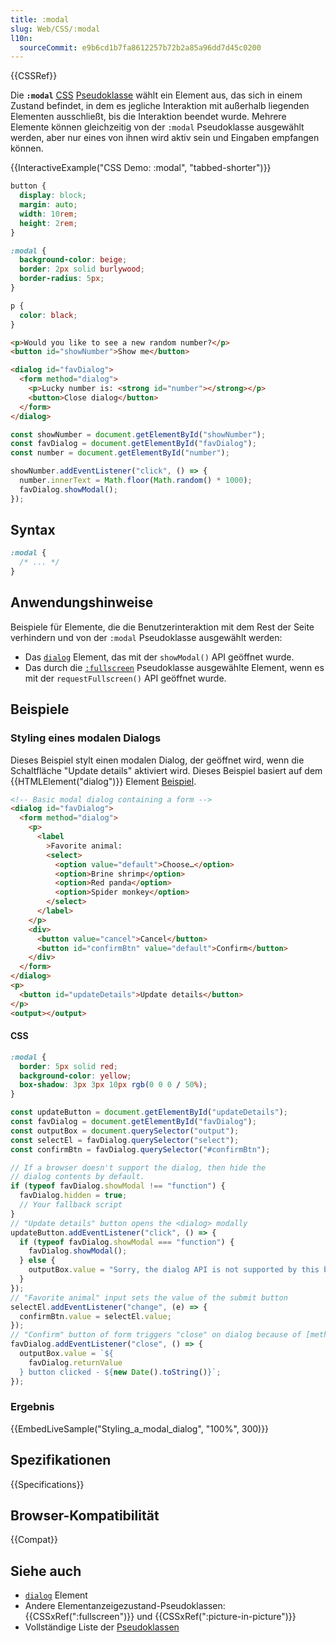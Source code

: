```yaml
---
title: :modal
slug: Web/CSS/:modal
l10n:
  sourceCommit: e9b6cd1b7fa8612257b72b2a85a96dd7d45c0200
---
```


{{CSSRef}}

Die **`:modal`** [CSS](/de/docs/Web/CSS) [Pseudoklasse](/de/docs/Web/CSS/Pseudo-classes) wählt ein Element aus, das sich in einem Zustand befindet, in dem es jegliche Interaktion mit außerhalb liegenden Elementen ausschließt, bis die Interaktion beendet wurde. Mehrere Elemente können gleichzeitig von der `:modal` Pseudoklasse ausgewählt werden, aber nur eines von ihnen wird aktiv sein und Eingaben empfangen können.

{{InteractiveExample("CSS Demo: :modal", "tabbed-shorter")}}

```css interactive-example
button {
  display: block;
  margin: auto;
  width: 10rem;
  height: 2rem;
}

:modal {
  background-color: beige;
  border: 2px solid burlywood;
  border-radius: 5px;
}

p {
  color: black;
}
```

```html interactive-example
<p>Would you like to see a new random number?</p>
<button id="showNumber">Show me</button>

<dialog id="favDialog">
  <form method="dialog">
    <p>Lucky number is: <strong id="number"></strong></p>
    <button>Close dialog</button>
  </form>
</dialog>
```

```js interactive-example
const showNumber = document.getElementById("showNumber");
const favDialog = document.getElementById("favDialog");
const number = document.getElementById("number");

showNumber.addEventListener("click", () => {
  number.innerText = Math.floor(Math.random() * 1000);
  favDialog.showModal();
});
```

## Syntax

```css
:modal {
  /* ... */
}
```

## Anwendungshinweise

Beispiele für Elemente, die die Benutzerinteraktion mit dem Rest der Seite verhindern und von der `:modal` Pseudoklasse ausgewählt werden:

- Das [`dialog`](/de/docs/Web/HTML/Reference/Elements/dialog) Element, das mit der `showModal()` API geöffnet wurde.
- Das durch die [`:fullscreen`](/de/docs/Web/CSS/:fullscreen) Pseudoklasse ausgewählte Element, wenn es mit der `requestFullscreen()` API geöffnet wurde.

## Beispiele

### Styling eines modalen Dialogs

Dieses Beispiel stylt einen modalen Dialog, der geöffnet wird, wenn die Schaltfläche "Update details" aktiviert wird. Dieses Beispiel basiert auf dem {{HTMLElement("dialog")}} Element [Beispiel](/de/docs/Web/HTML/Reference/Elements/dialog#handling_the_return_value_from_the_dialog).

```html hidden
<!-- Basic modal dialog containing a form -->
<dialog id="favDialog">
  <form method="dialog">
    <p>
      <label
        >Favorite animal:
        <select>
          <option value="default">Choose…</option>
          <option>Brine shrimp</option>
          <option>Red panda</option>
          <option>Spider monkey</option>
        </select>
      </label>
    </p>
    <div>
      <button value="cancel">Cancel</button>
      <button id="confirmBtn" value="default">Confirm</button>
    </div>
  </form>
</dialog>
<p>
  <button id="updateDetails">Update details</button>
</p>
<output></output>
```

#### CSS

```css
:modal {
  border: 5px solid red;
  background-color: yellow;
  box-shadow: 3px 3px 10px rgb(0 0 0 / 50%);
}
```

```js hidden
const updateButton = document.getElementById("updateDetails");
const favDialog = document.getElementById("favDialog");
const outputBox = document.querySelector("output");
const selectEl = favDialog.querySelector("select");
const confirmBtn = favDialog.querySelector("#confirmBtn");

// If a browser doesn't support the dialog, then hide the
// dialog contents by default.
if (typeof favDialog.showModal !== "function") {
  favDialog.hidden = true;
  // Your fallback script
}
// "Update details" button opens the <dialog> modally
updateButton.addEventListener("click", () => {
  if (typeof favDialog.showModal === "function") {
    favDialog.showModal();
  } else {
    outputBox.value = "Sorry, the dialog API is not supported by this browser.";
  }
});
// "Favorite animal" input sets the value of the submit button
selectEl.addEventListener("change", (e) => {
  confirmBtn.value = selectEl.value;
});
// "Confirm" button of form triggers "close" on dialog because of [method="dialog"]
favDialog.addEventListener("close", () => {
  outputBox.value = `${
    favDialog.returnValue
  } button clicked - ${new Date().toString()}`;
});
```

### Ergebnis

{{EmbedLiveSample("Styling_a_modal_dialog", "100%", 300)}}

## Spezifikationen

{{Specifications}}

## Browser-Kompatibilität

{{Compat}}

## Siehe auch

- [`dialog`](/de/docs/Web/HTML/Reference/Elements/dialog) Element
- Andere Elementanzeigezustand-Pseudoklassen: {{CSSxRef(":fullscreen")}} und {{CSSxRef(":picture-in-picture")}}
- Vollständige Liste der [Pseudoklassen](/de/docs/Web/CSS/Pseudo-classes)
